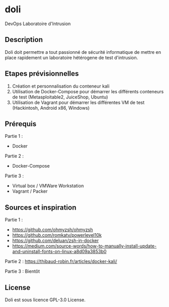 # doli
DevOps Laboratoire d'Intrusion

## Description
Doli doit permettre a tout passionné de sécurité informatique de mettre en place rapidement un laboratoire hétérogene de test d'intrusion.

## Etapes prévisionnelles
1) Création et personnalisation du conteneur kali
2) Utilisation de Docker-Compose pour démarrer les différents conteneurs de test (Metasploitable2, JuiceShop, Ubuntu)
3) Utilisation de Vagrant pour démarrer les différentes VM de test (Hackintosh, Android x86, Windows)

## Prérequis
Partie 1 :
- Docker

Partie 2 :
- Docker-Compose

Partie 3 :
- Virtual box / VMWare Workstation
- Vagrant / Packer

## Sources et inspiration
Partie 1 :
- https://github.com/ohmyzsh/ohmyzsh
- https://github.com/romkatv/powerlevel10k
- https://github.com/deluan/zsh-in-docker
- https://medium.com/source-words/how-to-manually-install-update-and-uninstall-fonts-on-linux-a8d09a3853b0

Partie 2 :
https://thibaud-robin.fr/articles/docker-kali/

Partie 3 :
Bientôt

## License
Doli est sous licence GPL-3.0 License.
